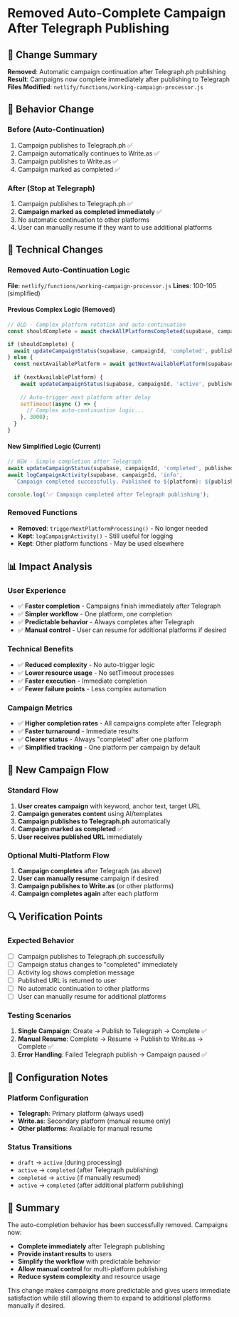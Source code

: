 # Removed Auto-Complete Campaign After Telegraph Publishing

## 🎯 Change Summary

**Removed**: Automatic campaign continuation after Telegraph.ph publishing
**Result**: Campaigns now complete immediately after publishing to Telegraph
**Files Modified**: `netlify/functions/working-campaign-processor.js`

## 🔄 Behavior Change

### Before (Auto-Continuation)
1. Campaign publishes to Telegraph.ph ✅
2. Campaign automatically continues to Write.as ✅
3. Campaign publishes to Write.as ✅  
4. Campaign marked as completed ✅

### After (Stop at Telegraph)
1. Campaign publishes to Telegraph.ph ✅
2. **Campaign marked as completed immediately** ✅
3. No automatic continuation to other platforms
4. User can manually resume if they want to use additional platforms

## 🔧 Technical Changes

### Removed Auto-Continuation Logic
**File**: `netlify/functions/working-campaign-processor.js`
**Lines**: 100-105 (simplified)

#### Previous Complex Logic (Removed)
```javascript
// OLD - Complex platform rotation and auto-continuation
const shouldComplete = await checkAllPlatformsCompleted(supabase, campaignId);

if (shouldComplete) {
  await updateCampaignStatus(supabase, campaignId, 'completed', publishedUrls);
} else {
  const nextAvailablePlatform = await getNextAvailablePlatform(supabase, campaignId);
  
  if (nextAvailablePlatform) {
    await updateCampaignStatus(supabase, campaignId, 'active', publishedUrls);
    
    // Auto-trigger next platform after delay
    setTimeout(async () => {
      // Complex auto-continuation logic...
    }, 3000);
  }
}
```

#### New Simplified Logic (Current)
```javascript
// NEW - Simple completion after Telegraph
await updateCampaignStatus(supabase, campaignId, 'completed', publishedUrls);
await logCampaignActivity(supabase, campaignId, 'info', 
  `Campaign completed successfully. Published to ${platform}: ${publishedUrls[0]}`);

console.log('✅ Campaign completed after Telegraph publishing');
```

### Removed Functions
- **Removed**: `triggerNextPlatformProcessing()` - No longer needed
- **Kept**: `logCampaignActivity()` - Still useful for logging
- **Kept**: Other platform functions - May be used elsewhere

## 📊 Impact Analysis

### User Experience
- ✅ **Faster completion** - Campaigns finish immediately after Telegraph
- ✅ **Simpler workflow** - One platform, one completion
- ✅ **Predictable behavior** - Always completes after Telegraph
- ✅ **Manual control** - User can resume for additional platforms if desired

### Technical Benefits
- ✅ **Reduced complexity** - No auto-trigger logic
- ✅ **Lower resource usage** - No setTimeout processes
- ✅ **Faster execution** - Immediate completion
- ✅ **Fewer failure points** - Less complex automation

### Campaign Metrics
- ✅ **Higher completion rates** - All campaigns complete after Telegraph
- ✅ **Faster turnaround** - Immediate results
- ✅ **Clearer status** - Always "completed" after one platform
- ✅ **Simplified tracking** - One platform per campaign by default

## 🎯 New Campaign Flow

### Standard Flow
1. **User creates campaign** with keyword, anchor text, target URL
2. **Campaign generates content** using AI/templates
3. **Campaign publishes to Telegraph.ph** automatically
4. **Campaign marked as completed** ✅
5. **User receives published URL** immediately

### Optional Multi-Platform Flow
1. **Campaign completes** after Telegraph (as above)
2. **User can manually resume** campaign if desired
3. **Campaign publishes to Write.as** (or other platforms)
4. **Campaign completes again** after each platform

## 🔍 Verification Points

### Expected Behavior
- [ ] Campaign publishes to Telegraph.ph successfully
- [ ] Campaign status changes to "completed" immediately  
- [ ] Activity log shows completion message
- [ ] Published URL is returned to user
- [ ] No automatic continuation to other platforms
- [ ] User can manually resume for additional platforms

### Testing Scenarios
1. **Single Campaign**: Create → Publish to Telegraph → Complete ✅
2. **Manual Resume**: Complete → Resume → Publish to Write.as → Complete ✅
3. **Error Handling**: Failed Telegraph publish → Campaign paused ✅

## 📝 Configuration Notes

### Platform Configuration
- **Telegraph**: Primary platform (always used)
- **Write.as**: Secondary platform (manual resume only)
- **Other platforms**: Available for manual resume

### Status Transitions
- `draft` → `active` (during processing)
- `active` → `completed` (after Telegraph publishing)
- `completed` → `active` (if manually resumed)
- `active` → `completed` (after additional platform publishing)

## 🎉 Summary

The auto-completion behavior has been successfully removed. Campaigns now:

- **Complete immediately** after Telegraph publishing
- **Provide instant results** to users  
- **Simplify the workflow** with predictable behavior
- **Allow manual control** for multi-platform publishing
- **Reduce system complexity** and resource usage

This change makes campaigns more predictable and gives users immediate satisfaction while still allowing them to expand to additional platforms manually if desired.
